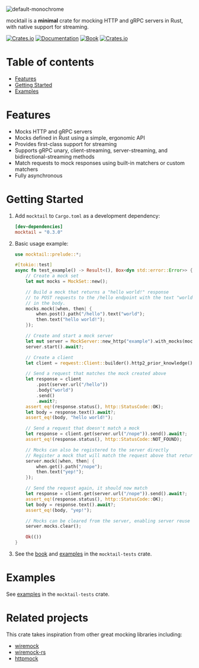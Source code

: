 ![default-monochrome](https://github.com/user-attachments/assets/dcf68c3e-4c16-4a96-a6d3-2af4710692c6)

mocktail is a **minimal** crate for mocking HTTP and gRPC servers in Rust, with native support for streaming.

[![Crates.io](https://img.shields.io/crates/v/mocktail)](https://crates.io/crates/mocktail)
[![Documentation](https://docs.rs/mocktail/badge.svg)](https://docs.rs/mocktail)
[![Book](https://img.shields.io/static/v1?label=mocktail&message=user-guide&color=153292)](https://ibm.github.io/mocktail/)
[![Crates.io](https://img.shields.io/crates/l/mocktail)](LICENSE)


# Table of contents
* [Features](#features)
* [Getting Started](#getting-started)
* [Examples](#examples)

# Features
- Mocks HTTP and gRPC servers
- Mocks defined in Rust using a simple, ergonomic API
- Provides first-class support for streaming
- Supports gRPC unary, client-streaming, server-streaming, and bidirectional-streaming methods
- Match requests to mock responses using built-in matchers or custom matchers
- Fully asynchronous

# Getting Started
1. Add `mocktail` to `Cargo.toml` as a development dependency:
    ```toml
    [dev-dependencies]
    mocktail = "0.3.0"
    ```

2. Basic usage example:
    ```rust
    use mocktail::prelude::*;

    #[tokio::test]
    async fn test_example() -> Result<(), Box<dyn std::error::Error>> {
        // Create a mock set
        let mut mocks = MockSet::new();

        // Build a mock that returns a "hello world!" response
        // to POST requests to the /hello endpoint with the text "world"
        // in the body.
        mocks.mock(|when, then| {
            when.post().path("/hello").text("world");
            then.text("hello world!");
        });

        // Create and start a mock server
        let mut server = MockServer::new_http("example").with_mocks(mocks);
        server.start().await?;

        // Create a client
        let client = reqwest::Client::builder().http2_prior_knowledge().build()?;

        // Send a request that matches the mock created above
        let response = client
            .post(server.url("/hello"))
            .body("world")
            .send()
            .await?;
        assert_eq!(response.status(), http::StatusCode::OK);
        let body = response.text().await?;
        assert_eq!(body, "hello world!");

        // Send a request that doesn't match a mock
        let response = client.get(server.url("/nope")).send().await?;
        assert_eq!(response.status(), http::StatusCode::NOT_FOUND);

        // Mocks can also be registered to the server directly
        // Register a mock that will match the request above that returned 404
        server.mock(|when, then| {
            when.get().path("/nope");
            then.text("yep!");
        });

        // Send the request again, it should now match
        let response = client.get(server.url("/nope")).send().await?;
        assert_eq!(response.status(), http::StatusCode::OK);
        let body = response.text().await?;
        assert_eq!(body, "yep!");

        // Mocks can be cleared from the server, enabling server reuse
        server.mocks.clear();

        Ok(())
    }
    ```

3. See the [book](https://ibm.github.io/mocktail/) and [examples](/mocktail-tests/tests/examples) in the `mocktail-tests` crate.

# Examples
See [examples](/mocktail-tests/tests/examples) in the `mocktail-tests` crate.

# Related projects
This crate takes inspiration from other great mocking libraries including:
- [wiremock](https://github.com/wiremock/wiremock)
- [wiremock-rs](https://github.com/LukeMathWalker/wiremock-rs)
- [httpmock](https://github.com/alexliesenfeld/httpmock)
